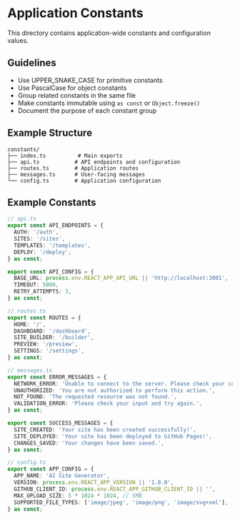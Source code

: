 # Application Constants

This directory contains application-wide constants and configuration values.

## Guidelines
- Use UPPER_SNAKE_CASE for primitive constants
- Use PascalCase for object constants
- Group related constants in the same file
- Make constants immutable using `as const` or `Object.freeze()`
- Document the purpose of each constant group

## Example Structure
```
constants/
├── index.ts          # Main exports
├── api.ts           # API endpoints and configuration
├── routes.ts        # Application routes
├── messages.ts      # User-facing messages
└── config.ts        # Application configuration
```

## Example Constants
```typescript
// api.ts
export const API_ENDPOINTS = {
  AUTH: '/auth',
  SITES: '/sites',
  TEMPLATES: '/templates',
  DEPLOY: '/deploy',
} as const;

export const API_CONFIG = {
  BASE_URL: process.env.REACT_APP_API_URL || 'http://localhost:3001',
  TIMEOUT: 5000,
  RETRY_ATTEMPTS: 3,
} as const;

// routes.ts
export const ROUTES = {
  HOME: '/',
  DASHBOARD: '/dashboard',
  SITE_BUILDER: '/builder',
  PREVIEW: '/preview',
  SETTINGS: '/settings',
} as const;

// messages.ts
export const ERROR_MESSAGES = {
  NETWORK_ERROR: 'Unable to connect to the server. Please check your connection.',
  UNAUTHORIZED: 'You are not authorized to perform this action.',
  NOT_FOUND: 'The requested resource was not found.',
  VALIDATION_ERROR: 'Please check your input and try again.',
} as const;

export const SUCCESS_MESSAGES = {
  SITE_CREATED: 'Your site has been created successfully!',
  SITE_DEPLOYED: 'Your site has been deployed to GitHub Pages!',
  CHANGES_SAVED: 'Your changes have been saved.',
} as const;

// config.ts
export const APP_CONFIG = {
  APP_NAME: 'AI Site Generator',
  VERSION: process.env.REACT_APP_VERSION || '1.0.0',
  GITHUB_CLIENT_ID: process.env.REACT_APP_GITHUB_CLIENT_ID || '',
  MAX_UPLOAD_SIZE: 5 * 1024 * 1024, // 5MB
  SUPPORTED_FILE_TYPES: ['image/jpeg', 'image/png', 'image/svg+xml'],
} as const;
```